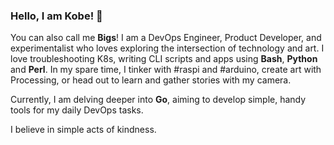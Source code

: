 ### Hello, I am Kobe! 👋

You can also call me **Bigs**! I am a DevOps Engineer, Product Developer, and experimentalist who loves exploring the intersection of technology and art.
I love troubleshooting K8s, writing CLI scripts and apps using **Bash**, **Python** and **Perl**. In my spare time, I tinker with #raspi and #arduino, create art with Processing, or head out to learn and gather stories with my camera. 

Currently, I am delving deeper into **Go**, aiming to develop simple, handy tools for my daily DevOps tasks. 

I believe in simple acts of kindness.


<!--
**kobeBigs/kobeBigs** is a ✨ _special_ ✨ repository because its `README.md` (this file) appears on your GitHub profile.

Here are some ideas to get you started:

- 🔭 I’m currently working on ...
- 🌱 I’m currently learning ...
- 👯 I’m looking to collaborate on ...
- 🤔 I’m looking for help with ...
- 💬 Ask me about ...
- 📫 How to reach me: ...
- 😄 Pronouns: ...
- ⚡ Fun fact: ...
-->
